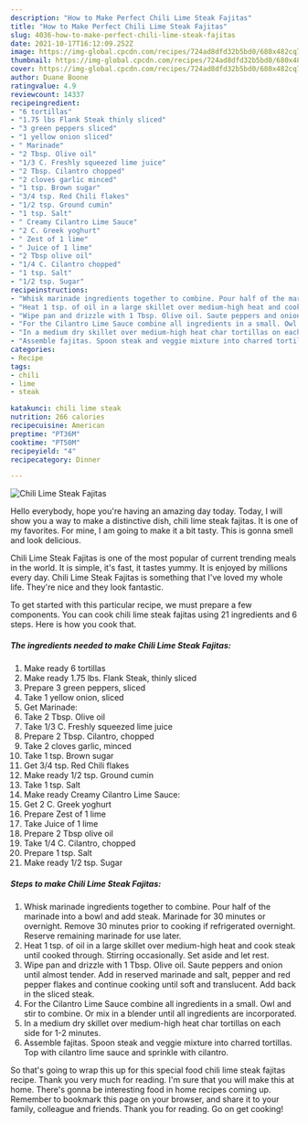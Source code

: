 ```yaml
---
description: "How to Make Perfect Chili Lime Steak Fajitas"
title: "How to Make Perfect Chili Lime Steak Fajitas"
slug: 4036-how-to-make-perfect-chili-lime-steak-fajitas
date: 2021-10-17T16:12:09.252Z
image: https://img-global.cpcdn.com/recipes/724ad8dfd32b5bd0/680x482cq70/chili-lime-steak-fajitas-recipe-main-photo.jpg
thumbnail: https://img-global.cpcdn.com/recipes/724ad8dfd32b5bd0/680x482cq70/chili-lime-steak-fajitas-recipe-main-photo.jpg
cover: https://img-global.cpcdn.com/recipes/724ad8dfd32b5bd0/680x482cq70/chili-lime-steak-fajitas-recipe-main-photo.jpg
author: Duane Boone
ratingvalue: 4.9
reviewcount: 14337
recipeingredient:
- "6 tortillas"
- "1.75 lbs Flank Steak thinly sliced"
- "3 green peppers sliced"
- "1 yellow onion sliced"
- " Marinade"
- "2 Tbsp. Olive oil"
- "1/3 C. Freshly squeezed lime juice"
- "2 Tbsp. Cilantro chopped"
- "2 cloves garlic minced"
- "1 tsp. Brown sugar"
- "3/4 tsp. Red Chili flakes"
- "1/2 tsp. Ground cumin"
- "1 tsp. Salt"
- " Creamy Cilantro Lime Sauce"
- "2 C. Greek yoghurt"
- " Zest of 1 lime"
- " Juice of 1 lime"
- "2 Tbsp olive oil"
- "1/4 C. Cilantro chopped"
- "1 tsp. Salt"
- "1/2 tsp. Sugar"
recipeinstructions:
- "Whisk marinade ingredients together to combine. Pour half of the marinade into a bowl and add steak. Marinade for 30 minutes or overnight. Remove 30 minutes prior to cooking if refrigerated overnight. Reserve remaining marinade for use later."
- "Heat 1 tsp. of oil in a large skillet over medium-high heat and cook steak until cooked through. Stirring occasionally. Set aside and let rest."
- "Wipe pan and drizzle with 1 Tbsp. Olive oil. Saute peppers and onion until almost tender. Add in reserved marinade and salt, pepper and red pepper flakes and continue cooking until soft and translucent. Add back in the sliced steak."
- "For the Cilantro Lime Sauce combine all ingredients in a small. Owl and stir to combine. Or mix in a blender until all ingredients are incorporated."
- "In a medium dry skillet over medium-high heat char tortillas on each side for 1-2 minutes."
- "Assemble fajitas. Spoon steak and veggie mixture into charred tortillas. Top with cilantro lime sauce and sprinkle with cilantro."
categories:
- Recipe
tags:
- chili
- lime
- steak

katakunci: chili lime steak 
nutrition: 266 calories
recipecuisine: American
preptime: "PT36M"
cooktime: "PT50M"
recipeyield: "4"
recipecategory: Dinner

---
```



![Chili Lime Steak Fajitas](https://img-global.cpcdn.com/recipes/724ad8dfd32b5bd0/680x482cq70/chili-lime-steak-fajitas-recipe-main-photo.jpg)

Hello everybody, hope you're having an amazing day today. Today, I will show you a way to make a distinctive dish, chili lime steak fajitas. It is one of my favorites. For mine, I am going to make it a bit tasty. This is gonna smell and look delicious.



Chili Lime Steak Fajitas is one of the most popular of current trending meals in the world. It is simple, it's fast, it tastes yummy. It is enjoyed by millions every day. Chili Lime Steak Fajitas is something that I've loved my whole life. They're nice and they look fantastic.


To get started with this particular recipe, we must prepare a few components. You can cook chili lime steak fajitas using 21 ingredients and 6 steps. Here is how you cook that.

<!--inarticleads1-->

##### The ingredients needed to make Chili Lime Steak Fajitas:

1. Make ready 6 tortillas
1. Make ready 1.75 lbs. Flank Steak, thinly sliced
1. Prepare 3 green peppers, sliced
1. Take 1 yellow onion, sliced
1. Get  Marinade:
1. Take 2 Tbsp. Olive oil
1. Take 1/3 C. Freshly squeezed lime juice
1. Prepare 2 Tbsp. Cilantro, chopped
1. Take 2 cloves garlic, minced
1. Take 1 tsp. Brown sugar
1. Get 3/4 tsp. Red Chili flakes
1. Make ready 1/2 tsp. Ground cumin
1. Take 1 tsp. Salt
1. Make ready  Creamy Cilantro Lime Sauce:
1. Get 2 C. Greek yoghurt
1. Prepare  Zest of 1 lime
1. Take  Juice of 1 lime
1. Prepare 2 Tbsp olive oil
1. Take 1/4 C. Cilantro, chopped
1. Prepare 1 tsp. Salt
1. Make ready 1/2 tsp. Sugar




<!--inarticleads2-->

##### Steps to make Chili Lime Steak Fajitas:

1. Whisk marinade ingredients together to combine. Pour half of the marinade into a bowl and add steak. Marinade for 30 minutes or overnight. Remove 30 minutes prior to cooking if refrigerated overnight. Reserve remaining marinade for use later.
1. Heat 1 tsp. of oil in a large skillet over medium-high heat and cook steak until cooked through. Stirring occasionally. Set aside and let rest.
1. Wipe pan and drizzle with 1 Tbsp. Olive oil. Saute peppers and onion until almost tender. Add in reserved marinade and salt, pepper and red pepper flakes and continue cooking until soft and translucent. Add back in the sliced steak.
1. For the Cilantro Lime Sauce combine all ingredients in a small. Owl and stir to combine. Or mix in a blender until all ingredients are incorporated.
1. In a medium dry skillet over medium-high heat char tortillas on each side for 1-2 minutes.
1. Assemble fajitas. Spoon steak and veggie mixture into charred tortillas. Top with cilantro lime sauce and sprinkle with cilantro.




So that's going to wrap this up for this special food chili lime steak fajitas recipe. Thank you very much for reading. I'm sure that you will make this at home. There's gonna be interesting food in home recipes coming up. Remember to bookmark this page on your browser, and share it to your family, colleague and friends. Thank you for reading. Go on get cooking!
